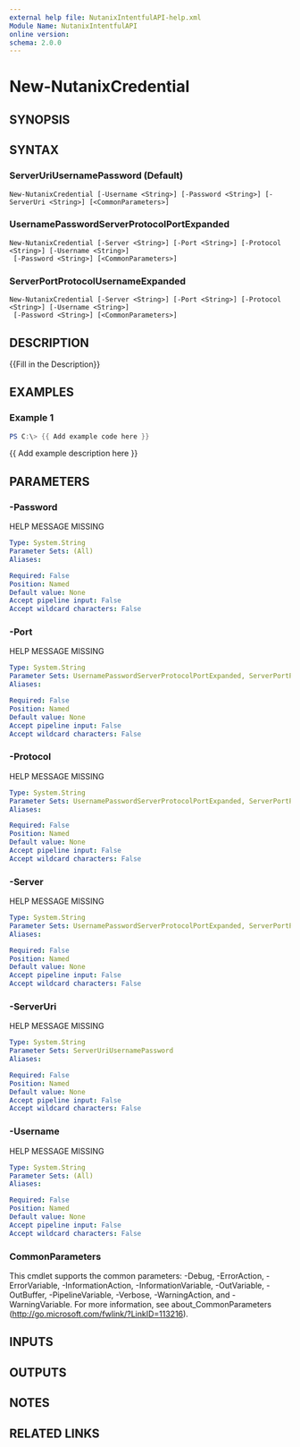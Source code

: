 ```yaml
---
external help file: NutanixIntentfulAPI-help.xml
Module Name: NutanixIntentfulAPI
online version:
schema: 2.0.0
---
```


# New-NutanixCredential

## SYNOPSIS

## SYNTAX

### ServerUriUsernamePassword (Default)
```
New-NutanixCredential [-Username <String>] [-Password <String>] [-ServerUri <String>] [<CommonParameters>]
```

### UsernamePasswordServerProtocolPortExpanded
```
New-NutanixCredential [-Server <String>] [-Port <String>] [-Protocol <String>] [-Username <String>]
 [-Password <String>] [<CommonParameters>]
```

### ServerPortProtocolUsernameExpanded
```
New-NutanixCredential [-Server <String>] [-Port <String>] [-Protocol <String>] [-Username <String>]
 [-Password <String>] [<CommonParameters>]
```

## DESCRIPTION
{{Fill in the Description}}

## EXAMPLES

### Example 1
```powershell
PS C:\> {{ Add example code here }}
```

{{ Add example description here }}

## PARAMETERS

### -Password
HELP MESSAGE MISSING

```yaml
Type: System.String
Parameter Sets: (All)
Aliases:

Required: False
Position: Named
Default value: None
Accept pipeline input: False
Accept wildcard characters: False
```

### -Port
HELP MESSAGE MISSING

```yaml
Type: System.String
Parameter Sets: UsernamePasswordServerProtocolPortExpanded, ServerPortProtocolUsernameExpanded
Aliases:

Required: False
Position: Named
Default value: None
Accept pipeline input: False
Accept wildcard characters: False
```

### -Protocol
HELP MESSAGE MISSING

```yaml
Type: System.String
Parameter Sets: UsernamePasswordServerProtocolPortExpanded, ServerPortProtocolUsernameExpanded
Aliases:

Required: False
Position: Named
Default value: None
Accept pipeline input: False
Accept wildcard characters: False
```

### -Server
HELP MESSAGE MISSING

```yaml
Type: System.String
Parameter Sets: UsernamePasswordServerProtocolPortExpanded, ServerPortProtocolUsernameExpanded
Aliases:

Required: False
Position: Named
Default value: None
Accept pipeline input: False
Accept wildcard characters: False
```

### -ServerUri
HELP MESSAGE MISSING

```yaml
Type: System.String
Parameter Sets: ServerUriUsernamePassword
Aliases:

Required: False
Position: Named
Default value: None
Accept pipeline input: False
Accept wildcard characters: False
```

### -Username
HELP MESSAGE MISSING

```yaml
Type: System.String
Parameter Sets: (All)
Aliases:

Required: False
Position: Named
Default value: None
Accept pipeline input: False
Accept wildcard characters: False
```

### CommonParameters
This cmdlet supports the common parameters: -Debug, -ErrorAction, -ErrorVariable, -InformationAction, -InformationVariable, -OutVariable, -OutBuffer, -PipelineVariable, -Verbose, -WarningAction, and -WarningVariable. For more information, see about_CommonParameters (http://go.microsoft.com/fwlink/?LinkID=113216).

## INPUTS

## OUTPUTS

## NOTES

## RELATED LINKS
